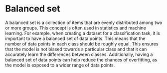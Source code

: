 # Balanced set

A balanced set is a collection of items that are evenly distributed among two or more groups. This concept is often used in statistics and machine learning. For example, when creating a dataset for a classification task, it is important to have a balanced set of data points. This means that the number of data points in each class should be roughly equal. This ensures that the model is not biased towards a particular class and that it can accurately learn the differences between classes. Additionally, having a balanced set of data points can help reduce the chances of overfitting, as the model is exposed to a wider range of data points.
